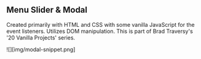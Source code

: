 ## Menu Slider & Modal

Created primarily with HTML and CSS with some vanilla JavaScript for the event listeners. Utilizes DOM manipulation. This is part of Brad Traversy's '20 Vanilla Projects' series.

![][img/modal-snippet.png]
